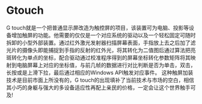# Gtouch
G touch就是一个把普通显示屏改造为触控屏的项目，该装置可为电脑、投影等设备增加触屏的功能。他需要的仅仅是一个对应系统的驱动以及一个轻松固定可随时拆卸的小型外部装置。通过红外激光发射器扫描屏幕表面，手指放上去之后加了滤光片的摄像头即能捕捉到手指的反射的红外光，将其转化为二值图后通过算法把亮斑转化为单点的坐标，配合驱动通过校准程序得到的屏幕坐标转化参数矩阵将其映射到电脑屏幕上对应的坐标值，与前几帧的数据进行对比判断是否为单击，双击，长按或是上滑下拉，最后通过相应的Windows API触发对应事件。 这种触屏加装技术是目前市面上所没有的，G touch的出现填补了当前技术与市场的空白，相信其小巧的身躯与强大的多设备适应性再配上亲民的价格，一定会让这个世界触手可及!
